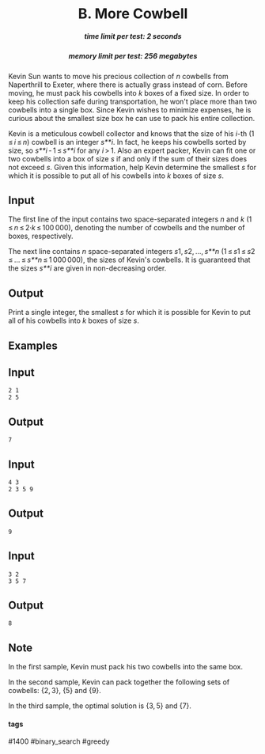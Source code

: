 <h1 style='text-align: center;'> B. More Cowbell</h1>

<h5 style='text-align: center;'>time limit per test: 2 seconds</h5>
<h5 style='text-align: center;'>memory limit per test: 256 megabytes</h5>

Kevin Sun wants to move his precious collection of *n* cowbells from Naperthrill to Exeter, where there is actually grass instead of corn. Before moving, he must pack his cowbells into *k* boxes of a fixed size. In order to keep his collection safe during transportation, he won't place more than two cowbells into a single box. Since Kevin wishes to minimize expenses, he is curious about the smallest size box he can use to pack his entire collection. 

Kevin is a meticulous cowbell collector and knows that the size of his *i*-th (1 ≤ *i* ≤ *n*) cowbell is an integer *s**i*. In fact, he keeps his cowbells sorted by size, so *s**i* - 1 ≤ *s**i* for any *i* > 1. Also an expert packer, Kevin can fit one or two cowbells into a box of size *s* if and only if the sum of their sizes does not exceed *s*. Given this information, help Kevin determine the smallest *s* for which it is possible to put all of his cowbells into *k* boxes of size *s*.

## Input

The first line of the input contains two space-separated integers *n* and *k* (1 ≤ *n* ≤ 2·*k* ≤ 100 000), denoting the number of cowbells and the number of boxes, respectively.

The next line contains *n* space-separated integers *s*1, *s*2, ..., *s**n* (1 ≤ *s*1 ≤ *s*2 ≤ ... ≤ *s**n* ≤ 1 000 000), the sizes of Kevin's cowbells. It is guaranteed that the sizes *s**i* are given in non-decreasing order.

## Output

Print a single integer, the smallest *s* for which it is possible for Kevin to put all of his cowbells into *k* boxes of size *s*.

## Examples

## Input


```
2 1  
2 5  

```
## Output


```
7  

```
## Input


```
4 3  
2 3 5 9  

```
## Output


```
9  

```
## Input


```
3 2  
3 5 7  

```
## Output


```
8  

```
## Note

In the first sample, Kevin must pack his two cowbells into the same box. 

In the second sample, Kevin can pack together the following sets of cowbells: {2, 3}, {5} and {9}.

In the third sample, the optimal solution is {3, 5} and {7}.



#### tags 

#1400 #binary_search #greedy 